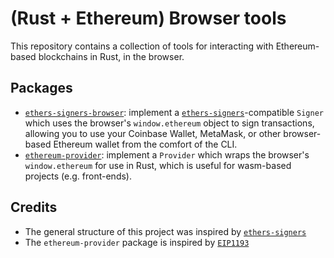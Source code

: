 # (Rust + Ethereum) Browser tools

This repository contains a collection of tools for interacting with Ethereum-based blockchains in Rust, in the browser.

## Packages

- [`ethers-signers-browser`](packages/ethers-signers-browser/): implement a [`ethers-signers`](https://github.com/gakonst/ethers-rs)-compatible `Signer` which uses the browser's `window.ethereum` object to sign transactions, allowing you to use your Coinbase Wallet, MetaMask, or other browser-based Ethereum wallet from the comfort of the CLI.
- [`ethereum-provider`](packages/ethereum-provider/): implement a `Provider` which wraps the browser's `window.ethereum` for use in Rust, which is useful for wasm-based projects (e.g. front-ends).

## Credits

- The general structure of this project was inspired by [`ethers-signers`](https://github.com/gakonst/ethers-rs)
- The `ethereum-provider` package is inspired by [`EIP1193`](https://github.com/ZeroProphet/EIP1193_rs)
